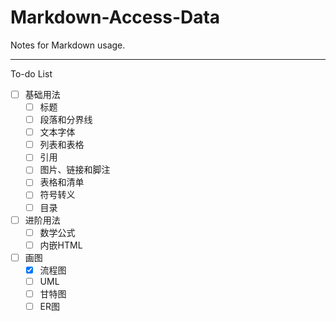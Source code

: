 # Markdown-Access-Data
 Notes for Markdown usage.

***
To-do List
- [ ] 基础用法
  - [ ] 标题
  - [ ] 段落和分界线
  - [ ] 文本字体
  - [ ] 列表和表格
  - [ ] 引用
  - [ ] 图片、链接和脚注
  - [ ] 表格和清单
  - [ ] 符号转义
  - [ ] 目录
- [ ] 进阶用法
  - [ ] 数学公式
  - [ ] 内嵌HTML 
- [ ] 画图
  - [x] 流程图
  - [ ] UML
  - [ ] 甘特图
  - [ ] ER图
